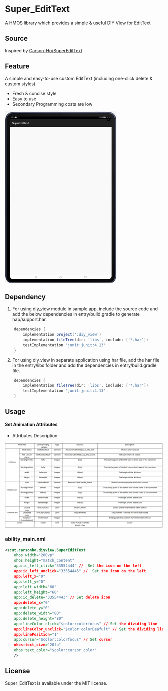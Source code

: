 # Super_EditText

A HMOS library which provides a simple & useful DIY View for EditText

## Source
Inspired by [Carson-Ho/SuperEditText](https://github.com/Carson-Ho/SuperEditText)

## Feature
A simple and easy-to-use custom EditText (including one-click delete & custom styles)
- Fresh & concise style
- Easy to use
- Secondary Programming costs are low

<img src="screenshots/SuperEditText.gif" width="356">

## Dependency
1. For using diy_view module in sample app, include the source code and add the below dependencies in entry/build.gradle to generate hap/support.har.
```groovy
	dependencies {
		implementation project(':diy_view')
        implementation fileTree(dir: 'libs', include: ['*.har'])
        testImplementation 'junit:junit:4.13'
	}
```
2. For using diy_view in separate application using har file, add the har file in the entry/libs folder and add the dependencies in entry/build.gradle file.
```groovy
	dependencies {
		implementation fileTree(dir: 'libs', include: ['*.har'])
		testImplementation 'junit:junit:4.13'
	}
```

## Usage

#### Set Animation Attributes
- Attributes Description

<img src="screenshots/Table.png" width="1056">

### ability_main.xml
```xml
<scut.carsonho.diyview.SuperEditText
    ohos:width="200vp"
    ohos:height="match_content"
    app:ic_left_click="33554444" //  Set the icon on the left
    app:ic_left_unclick="33554445" //  Set the icon on the left
    app:left_x="0"
    app:left_y="0"
    app:left_width="60"
    app:left_height="60"
    app:ic_delete="33554443" // Set delete icon
    app:delete_x="0"
    app:delete_y="0"
    app:delete_width="80"
    app:delete_height="80"
    app:lineColor_click="$color:colorfocus" // Set the dividing line
    app:lineColor_unclick="$color:colorDeafult" // Set the dividing line
    app:linePosition="1"
    app:cursor="$color:colorfocus" // Set cursor
    ohos:text_size="20fp"
    ohos:text_color="$color:cursor_color"
    />
```

## License
Super_EditText is available under the MIT license.
